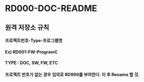 # RD000-DOC-README

## 원격 저장소 규칙
#### 프로젝트번호-Type-프로그램명
#### Ex) RD001-FW-ProgramC 

#### TYPE : DOC, SW, FW, ETC
#### 프로젝트 번호가 없는 경우 임의로 RD999를 부여한다. 이 후 Rename 할 것.
